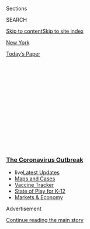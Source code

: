 <div id="app">

<div>

<div>

<div>

<div class="NYTAppHideMasthead css-1q2w90k e1suatyy0">

<div class="section css-ui9rw0 e1suatyy2">

<div class="css-eph4ug er09x8g0">

<div class="css-6n7j50">

</div>

<span class="css-1dv1kvn">Sections</span>

<div class="css-10488qs">

<span class="css-1dv1kvn">SEARCH</span>

</div>

[Skip to content](#site-content)[Skip to site index](#site-index)

</div>

<div id="masthead-section-label" class="css-1wr3we4 eaxe0e00">

[New
York](https://www.nytimes3xbfgragh.onion/section/nyregion)

</div>

<div class="css-10698na e1huz5gh0">

</div>

</div>

<div id="masthead-bar-one" class="section hasLinks css-15hmgas e1csuq9d3">

<div class="css-uqyvli e1csuq9d0">

</div>

<div class="css-1uqjmks e1csuq9d1">

</div>

<div class="css-9e9ivx">

[](https://myaccount.nytimes3xbfgragh.onion/auth/login?response_type=cookie&client_id=vi)

</div>

<div class="css-1bvtpon e1csuq9d2">

[Today’s
Paper](https://www.nytimes3xbfgragh.onion/section/todayspaper)

</div>

</div>

</div>

</div>

<div data-aria-hidden="false">

<div id="site-content" data-role="main">

<div>

<div class="css-1aor85t" style="opacity:0.000000001;z-index:-1;visibility:hidden">

<div class="css-1hqnpie">

<div class="css-epjblv">

<span class="css-17xtcya">[New
York](/section/nyregion)</span><span class="css-x15j1o">|</span><span class="css-fwqvlz">Rush
for Jobless Benefits Crashes New York State
Website</span>

</div>

<div class="css-k008qs">

<div class="css-1iwv8en">

<span class="css-18z7m18"></span>

<div>

</div>

</div>

<span class="css-1n6z4y">https://nyti.ms/2WsBUTF</span>

<div class="css-1705lsu">

<div class="css-4xjgmj">

<div class="css-4skfbu" data-role="toolbar" data-aria-label="Social Media Share buttons, Save button, and Comments Panel with current comment count" data-testid="share-tools">

  - 
  - 
  - 
  - 
    
    <div class="css-6n7j50">
    
    </div>

  - 
  - 

</div>

</div>

</div>

</div>

</div>

</div>

<div class="css-13pd83m">

<div class="css-l9svim">

### [<span class="css-pa1jbp"><span class="css-1rxm0ex">The Coronavirus</span><span class="css-1rxm0ex"> Outbreak</span></span>](https://www.nytimes3xbfgragh.onion/news-event/coronavirus?name=styln-coronavirus-national&region=TOP_BANNER&variant=undefined&block=storyline_menu_recirc&action=click&pgtype=Article&impression_id=f92745f0-e108-11ea-a142-938fb0053c10)

  - <span class="css-ousu42"><span class="css-12clwdu">live</span>[Latest
    Updates](https://www.nytimes3xbfgragh.onion/2020/08/17/world/coronavirus-covid.html?name=styln-coronavirus-national&region=TOP_BANNER&variant=undefined&block=storyline_menu_recirc&action=click&pgtype=Article&impression_id=f92745f1-e108-11ea-a142-938fb0053c10)</span>
  - <span class="css-ousu42">[Maps and
    Cases](https://www.nytimes3xbfgragh.onion/interactive/2020/us/coronavirus-us-cases.html?name=styln-coronavirus-national&region=TOP_BANNER&variant=undefined&block=storyline_menu_recirc&action=click&pgtype=Article&impression_id=f9276d00-e108-11ea-a142-938fb0053c10)</span>
  - <span class="css-ousu42">[Vaccine
    Tracker](https://www.nytimes3xbfgragh.onion/interactive/2020/science/coronavirus-vaccine-tracker.html?name=styln-coronavirus-national&region=TOP_BANNER&variant=undefined&block=storyline_menu_recirc&action=click&pgtype=Article&impression_id=f9276d01-e108-11ea-a142-938fb0053c10)</span>
  - <span class="css-ousu42">[State of Play for
    K-12](https://www.nytimes3xbfgragh.onion/2020/08/17/us/k-12-schools-reopening.html?name=styln-coronavirus-national&region=TOP_BANNER&variant=undefined&block=storyline_menu_recirc&action=click&pgtype=Article&impression_id=f9276d02-e108-11ea-a142-938fb0053c10)</span>
  - <span class="css-ousu42">[Markets &
    Economy](https://www.nytimes3xbfgragh.onion/live/2020/08/17/business/stock-market-today-coronavirus?name=styln-coronavirus-national&region=TOP_BANNER&variant=undefined&block=storyline_menu_recirc&action=click&pgtype=Article&impression_id=f9276d03-e108-11ea-a142-938fb0053c10)</span>

</div>

</div>

<div id="top-wrapper" class="css-1sy8kpn">

<div id="top-slug" class="css-l9onyx">

Advertisement

</div>

[Continue reading the main
story](#after-top)

<div class="ad top-wrapper" style="text-align:center;height:100%;display:block;min-height:250px">

<div id="top" class="place-ad" data-position="top" data-size-key="top">

</div>

</div>

<div id="after-top">

</div>

</div>

<div>

<div id="sponsor-wrapper" class="css-1hyfx7x">

<div id="sponsor-slug" class="css-19vbshk">

Supported by

</div>

[Continue reading the main
story](#after-sponsor)

<div id="sponsor" class="ad sponsor-wrapper" style="text-align:center;height:100%;display:block">

</div>

<div id="after-sponsor">

</div>

</div>

<div class="css-186x18t">

</div>

<div class="css-1vkm6nb ehdk2mb0">

# Rush for Jobless Benefits Crashes New York State Website

</div>

Mayor Bill de Blasio said that New York City was taking steps to add
hospital beds as the coronavirus outbreak continued to spread.

<div class="css-18e8msd">

<div class="css-vp77d3 epjyd6m0">

<div class="css-1baulvz">

</div>

</div>

  - 
    
    <div class="css-ld3wwf e16638kd2">
    
    Published March 16, 2020Updated March 17,
    2020
    
    </div>

  - 
    
    <div class="css-4xjgmj">
    
    <div class="css-pvvomx" data-role="toolbar" data-aria-label="Social Media Share buttons, Save button, and Comments Panel with current comment count" data-testid="share-tools">
    
      - 
      - 
      - 
      - 
        
        <div class="css-6n7j50">
        
        </div>
    
      - 
      - 
    
    </div>
    
    </div>

</div>

</div>

<div class="section meteredContent css-1r7ky0e" name="articleBody" itemprop="articleBody">

<div class="css-1fanzo5 StoryBodyCompanionColumn">

<div class="css-53u6y8">

*\[This briefing has ended. For the latest updates on the coronavirus
outbreak in the New York area,* [*read Tuesday’s live
coverage*](https://www.nytimes3xbfgragh.onion/2020/03/17/nyregion/coronavirus-new-york-update.html)*.\]*

</div>

</div>

<div class="css-19qgada">

### Here’s what you need to know:

  - [New York, New Jersey and Connecticut ban gatherings of 50 or
    more.](#link-13ae310a)
  - [Unemployment claims are ‘comparable to post 9/11,’ state
    says.](#link-1c0b3898)
  - [New York City is adding 8,200 hospital beds.](#link-6934947d)
  - [Cases continue to climb across the region.](#link-1faf6e73)
  - [New York City schools are closed. Online lessons start next
    week.](#link-749c668e)

</div>

<div class="css-79elbk" data-testid="photoviewer-wrapper">

<div class="css-z3e15g" data-testid="photoviewer-wrapper-hidden">

</div>

<div class="css-1a48zt4 ehw59r15" data-testid="photoviewer-children">

![<span class="css-16f3y1r e13ogyst0" data-aria-hidden="true">Times
Square in Manhattan on
Monday.</span><span class="css-cnj6d5 e1z0qqy90" itemprop="copyrightHolder"><span class="css-1ly73wi e1tej78p0">Credit...</span><span>John
Taggart for The New York
Times</span></span>](https://static01.graylady3jvrrxbe.onion/images/2020/03/16/nyregion/16nyvirus-briefingNEW15/16nyvirus-briefingNEW15-articleLarge.jpg?quality=75&auto=webp&disable=upscale)

</div>

</div>

<div class="css-1fanzo5 StoryBodyCompanionColumn">

<div class="css-53u6y8">

## New York, New Jersey and Connecticut ban gatherings of 50 or more.

The governors of New York, New Jersey and Connecticut announced broad
restrictions on public life on Monday, with gatherings of more than 50
people banned in all three states and many nonessential businesses
ordered closed.

</div>

</div>

<div class="css-1fanzo5 StoryBodyCompanionColumn">

<div class="css-53u6y8">

All schools in New York State were also closed for at least two weeks,
Gov. Andrew M. Cuomo announced. The move came after [New York City’s
public school
system](https://www.nytimes3xbfgragh.onion/2020/03/16/nyregion/nyc-schools-closed-coronavirus.html),
the nation’s largest, shut down for at least five weeks.

</div>

</div>

<div>

</div>

<div class="css-1fanzo5 StoryBodyCompanionColumn">

<div class="css-53u6y8">

Casinos, gyms and movie theaters in the three states must close by 8
p.m. Monday, Mr. Cuomo of New York said on a joint call with Govs.
Philip D. Murphy of New Jersey and Ned Lamont of Connecticut.

Bars and restaurants will be limited to takeout and delivery, Mr. Cuomo
said. Groceries, gas stations, pharmacies and some other businesses can
stay open. Mr. Cuomo said he was also encouraging other businesses to
close at 8 p.m.

</div>

</div>

<div>

</div>

<div>

</div>

<div class="css-1fanzo5 StoryBodyCompanionColumn">

<div class="css-53u6y8">

Some of the region’s most famous landmarks, including the Statue of
Liberty, Ellis Island and the Empire State Building, also shut down.

Mr. Lamont said on Monday night that the Danbury Hospital near the New
York border was at capacity and that 200 nurses there could not report
to work because they might have had contact with patients infected with
the coronavirus.

The governor said there were not enough tests to determine whether the
nurses had the virus.

“If I could test those nurses, I could potentially get them back into
the game,” he said on MSNBC.

Earlier on Monday, Mr. Murphy had asked New Jersey residents to stay at
home from 8 p.m. until 5 a.m. every day for now, a day after suggesting
that he was considering a mandatory curfew.

“We are strongly asking, pleading with folks, to stay home,” Mr. Murphy
said on Monday night. Asked how long the recommendation would be in
effect, he said: “It certainly is at least weeks, and it may be many
months.”

<div id="NYT_MAIN_CONTENT_1_REGION" class="css-9tf9ac">

<div>

<div id="styln-covid-updates-world" class="section interactive-content interactive-size-medium css-1ftcdic">

<div class="css-17ih8de interactive-body">

<div id="styln-briefing-block" data-asset-id="QXJ0aWNsZTpueXQ6Ly9hcnRpY2xlLzkyNTU1OWZmLTM1NDUtNTI1Ni1hZjQ2LTI5OTRlZjM4MWYxOA==">

<div class="briefing-block-header-section">

# [Latest Updates: The Coronavirus Outbreak](https://www.nytimes3xbfgragh.onion/2020/08/17/world/coronavirus-covid.html?action=click&pgtype=Article&state=default&region=MAIN_CONTENT_1&context=storylines_live_updates)

<div class="briefing-block-ts">

Updated 2020-08-18T03:48:43.730Z

</div>

</div>

  - [U.S. college campuses grapple with coronavirus fears, outbreaks and
    protests.](https://www.nytimes3xbfgragh.onion/2020/08/17/world/coronavirus-covid.html?action=click&pgtype=Article&state=default&region=MAIN_CONTENT_1&context=storylines_live_updates#link-6fdbc8ef)
  - [For primary and secondary school students and staff, it’s been a
    difficult back-to-school
    season.](https://www.nytimes3xbfgragh.onion/2020/08/17/world/coronavirus-covid.html?action=click&pgtype=Article&state=default&region=MAIN_CONTENT_1&context=storylines_live_updates#link-7e47207)
  - [At the Democratic National Convention, Cuomo and others assail
    Trump’s handling of the
    virus.](https://www.nytimes3xbfgragh.onion/2020/08/17/world/coronavirus-covid.html?action=click&pgtype=Article&state=default&region=MAIN_CONTENT_1&context=storylines_live_updates#link-44c3fee2)

<div class="briefing-block-footer">

<div class="briefing-block-footer-meta">

[See more
updates](https://www.nytimes3xbfgragh.onion/2020/08/17/world/coronavirus-covid.html?action=click&pgtype=Article&state=default&region=MAIN_CONTENT_1&context=storylines_live_updates)

</div>

<div class="briefing-block-briefinglinks">

<span>More live coverage:</span>
[Markets](https://www.nytimes3xbfgragh.onion/live/2020/08/17/business/stock-market-today-coronavirus?action=click&pgtype=Article&state=default&region=MAIN_CONTENT_1&context=storylines_live_updates)

</div>

</div>

</div>

</div>

</div>

</div>

</div>

Like Gov. Cuomo, Mr. Murphy has activated the National Guard, whose
members may be asked to work at testing sites, prepare hospitals for
coronavirus patients, control traffic and deliver food to students who
can no longer obtain their meals at school.

</div>

</div>

<div class="css-1fanzo5 StoryBodyCompanionColumn">

<div class="css-53u6y8">

## Unemployment claims are ‘comparable to post 9/11,’ state says.

The sudden flood of laid-off workers seeking unemployment benefits
swamped New York’s Labor Department on Monday.

After Mr. Cuomo waived the usual seven-day waiting period to apply,
workers who had been let go over the weekend immediately tried to
replace some of their lost income.

Within hours, frustrated applicants were complaining on social media
about not being able to apply online. Some said that the state’s system
was crashing throughout the day.

Madeleine Witenberg tried to help her partner, Irene Leon, who had just
been laid off from her full-time job as a bartender and server at a
restaurant in Brooklyn’s Dumbo neighborhood. Using two different
computers, the women tried unsuccessfully three times to navigate the
state’s system, Ms. Leon said.

“It just cut me off as soon as I was making progress,” she said.

Late in the day, the department acknowledged the problem.

“Today we experienced a massive increase in the volume of unemployment
insurance claims which slowed down the server,” it said in a statement.
“It is currently being addressed.”

A department spokeswoman, Deanna Cohen, said the agency had received
8,758 calls by noon, more than triple what it got last Monday.

</div>

</div>

<div class="css-1fanzo5 StoryBodyCompanionColumn">

<div class="css-53u6y8">

“We are seeing a spike in volume that is comparable to post 9/11 but
make no mistake, anyone entitled to these benefits is going to receive
them in a timely manner,” Ms. Cohen
said.

## New York City is adding 8,200 hospital beds.

</div>

</div>

<div class="css-79elbk" data-testid="photoviewer-wrapper">

<div class="css-z3e15g" data-testid="photoviewer-wrapper-hidden">

</div>

<div class="css-1a48zt4 ehw59r15" data-testid="photoviewer-children">

<div class="css-1xdhyk6 erfvjey0">

<span class="css-1ly73wi e1tej78p0">Image</span>

<div class="css-zjzyr8">

<div data-testid="lazyimage-container" style="height:257.77777777777777px">

</div>

</div>

</div>

<span class="css-16f3y1r e13ogyst0" data-aria-hidden="true">Lenox Hill
Hospital on the Upper East
Side.</span><span class="css-cnj6d5 e1z0qqy90" itemprop="copyrightHolder"><span class="css-1ly73wi e1tej78p0">Credit...</span><span>Gabby
Jones for The New York Times</span></span>

</div>

</div>

<div class="css-1fanzo5 StoryBodyCompanionColumn">

<div class="css-53u6y8">

Mr. de Blasio announced on Monday that New York City was rushing to add
more hospital beds in the next few weeks.

By canceling elective surgeries and<span class="css-8l6xbc evw5hdy0">
</span>dismissing patients from hospitals more quickly, the city can
free up about 7,000 patient beds in existing hospitals, the mayor said.
Another 1,200 to 1,300 beds could be added by taking over unused space
in existing hospitals and converting a newly built nursing home in
Brooklyn that is not yet occupied.

The mayor appealed for federal assistance in helping to staff the new
beds. He said he would like to bring health care workers from other
states that have not been hit as hard by the pandemic and to use
military doctors and nurses.

“These are battlefield-level conditions,” he said.

With help from the Federal Emergency Management Agency, the city also
announced plans to open five drive-through testing sites. Details on
their locations were not released. (New Jersey officials said the state
would open drive-though test centers<span class="css-8l6xbc evw5hdy0">
</span>at Bergen County Community College and the PNC Bank Arts Center.)

<div id="NYT_MAIN_CONTENT_2_REGION" class="css-9tf9ac">

<div>

</div>

</div>

## Cases continue to climb across the region.

As of Monday, New York State had 950 confirmed coronavirus cases,
officials said, up from 729 on Sunday. Nine people have died from the
virus, including seven in New York City; 158 people have been
hospitalized. In a bright note, the City Council speaker, Corey Johnson,
said 16 people who had been hospitalized had been discharged.

</div>

</div>

<div class="css-1fanzo5 StoryBodyCompanionColumn">

<div class="css-53u6y8">

Cases in New Jersey nearly doubled in a day, to 178 on Monday, up from
98 on Sunday. Three people in the state died after testing positive for
the virus. Connecticut reported 41 confirmed cases on Monday, up from 26
on Sunday. No coronavirus death had been reported in the state.

The largest concentration of cases in New York State is in New York
City, where 463 people had tested positive. There were 220 confirmed
cases in Westchester County. On Long Island, there were 109 confirmed
cases in Nassau County and 63 in Suffolk
County.

## New York City schools are closed. Online lessons start next week.

</div>

</div>

<div class="css-79elbk" data-testid="photoviewer-wrapper">

<div class="css-z3e15g" data-testid="photoviewer-wrapper-hidden">

</div>

<div class="css-1a48zt4 ehw59r15" data-testid="photoviewer-children">

<div class="css-1xdhyk6 erfvjey0">

<span class="css-1ly73wi e1tej78p0">Image</span>

<div class="css-zjzyr8">

<div data-testid="lazyimage-container" style="height:257.77777777777777px">

</div>

</div>

</div>

<span class="css-16f3y1r e13ogyst0" data-aria-hidden="true">Charles
Deberry, principal at P.S. 76 A. Phillip Randolph School in Harlem,
surveyed the empty courtyard area on Monday after the decision to close
New York City’s public school
system.</span><span class="css-cnj6d5 e1z0qqy90" itemprop="copyrightHolder"><span class="css-1ly73wi e1tej78p0">Credit...</span><span>Brittainy
Newman/The New York Times</span></span>

</div>

</div>

<div class="css-1fanzo5 StoryBodyCompanionColumn">

<div class="css-53u6y8">

The decision to close New York City’s 1.1-million-student public school
system came after days of mounting pressure on Mr. de Blasio. He had
[vowed to keep schools open as long as possible because so many working
families depend on
them](https://www.nytimes3xbfgragh.onion/2020/03/16/nyregion/nyc-schools-closed-coronavirus.html)
not just for education but for child care and meals.

</div>

</div>

<div>

</div>

<div class="css-1fanzo5 StoryBodyCompanionColumn">

<div class="css-53u6y8">

The city plans to restart classes on Monday, March 23, with instruction
offered online only. Students who do not have computers at home will be
lent laptops, the mayor said, and the city will help students get
internet access.

“These children need you,” Mr. de Blasio said in an appeal to the city’s
teachers.

The mayor said he hoped to reopen the full school system April 20 but he
cautioned that schools might stay shut through the end of the academic
year.

</div>

</div>

<div class="css-1fanzo5 StoryBodyCompanionColumn">

<div class="css-53u6y8">

In New Jersey, where most schools were already closed, Mr. Murphy said a
statewide shutdown was “imminent.”

In Connecticut, [Mr. Lamont said on
Sunday](https://twitter.com/govnedlamont/status/1239315132435619843?s=21)
that all public schools in the state would shut down on Tuesday and stay
closed until at least March 31.

</div>

</div>

<div>

</div>

<div class="css-1fanzo5 StoryBodyCompanionColumn">

<div class="css-53u6y8">

## New York is preparing for online classes. Tell us how it’s going.

The New York Times is looking for New York City teachers to tell us
about the switch to remote learning. We want to hear about lesson plans,
what you’re learning from colleagues during training and how you’re
planning to check on students that need the most
support.

<div id="NYT_MAIN_CONTENT_3_REGION" class="css-9tf9ac">

<div>

<div id="styln-prism-freeform-1594220623585" class="section interactive-content interactive-size-medium css-1ftcdic">

<div class="css-17ih8de interactive-body">

<div id="prism-freeform-block-18477" class="css-19mumt8" data-role="complementary" data-storyline="The Coronavirus Outbreak" data-truncated="true" tabindex="0">

<div class="css-a8d9oz">

<div class="css-eb027h">

[](https://www.nytimes3xbfgragh.onion/news-event/coronavirus?action=click&pgtype=Article&state=default&region=MAIN_CONTENT_3&context=storylines_faq)

### The Coronavirus Outbreak ›

#### Frequently Asked Questions

Updated August 17, 2020

  - #### Why does standing six feet away from others help?
    
      - The coronavirus spreads primarily through droplets from your
        mouth and nose, especially when you cough or sneeze. The C.D.C.,
        one of the organizations using that measure, [bases its
        recommendation of six
        feet](https://www.nytimes3xbfgragh.onion/2020/04/14/health/coronavirus-six-feet.html?action=click&pgtype=Article&state=default&region=MAIN_CONTENT_3&context=storylines_faq)
        on the idea that most large droplets that people expel when they
        cough or sneeze will fall to the ground within six feet. But six
        feet has never been a magic number that guarantees complete
        protection. Sneezes, for instance, can launch droplets a lot
        farther than six feet, [according to a recent
        study](https://jamanetwork.com/journals/jama/fullarticle/2763852).
        It's a rule of thumb: You should be safest standing six feet
        apart outside, especially when it's windy. But keep a mask on at
        all times, even when you think you’re far enough apart.

  - #### I have antibodies. Am I now immune?
    
      - As of right now,[that seems likely, for at least several
        months.](https://www.nytimes3xbfgragh.onion/2020/07/22/health/covid-antibodies-herd-immunity.html?action=click&pgtype=Article&state=default&region=MAIN_CONTENT_3&context=storylines_faq)
        There have been frightening accounts of people suffering what
        seems to be a second bout of Covid-19. But experts say these
        patients may have a drawn-out course of infection, with the
        virus taking a slow toll weeks to months after initial exposure.
        People infected with the coronavirus typically
        [produce](https://www.nature.com/articles/s41586-020-2456-9)
        immune molecules called antibodies, which are [protective
        proteins made in response to an
        infection](https://www.nytimes3xbfgragh.onion/2020/05/07/health/coronavirus-antibody-prevalence.html?action=click&pgtype=Article&state=default&region=MAIN_CONTENT_3&context=storylines_faq)[.
        These antibodies
        may](https://www.nytimes3xbfgragh.onion/2020/05/07/health/coronavirus-antibody-prevalence.html?action=click&pgtype=Article&state=default&region=MAIN_CONTENT_3&context=storylines_faq)
        last in the body [only two to three
        months](https://www.nature.com/articles/s41591-020-0965-6),
        which may seem worrisome, but that’s perfectly normal after an
        acute infection subsides, said Dr. Michael Mina, an immunologist
        at Harvard University. It may be possible to get the coronavirus
        again, but it’s highly unlikely that it would be possible in a
        short window of time from initial infection or make people
        sicker the second time.

  - #### I’m a small-business owner. Can I get relief?
    
      - The [stimulus bills enacted in
        March](https://www.nytimes3xbfgragh.onion/article/small-business-loans-stimulus-grants-freelancers-coronavirus.html?action=click&pgtype=Article&state=default&region=MAIN_CONTENT_3&context=storylines_faq)
        offer help for the millions of American small businesses. Those
        eligible for aid are businesses and nonprofit organizations with
        fewer than 500 workers, including sole proprietorships,
        independent contractors and freelancers. Some larger companies
        in some industries are also eligible. The help being offered,
        which is being managed by the Small Business Administration,
        includes the Paycheck Protection Program and the Economic Injury
        Disaster Loan program. But lots of folks have [not yet seen
        payouts.](https://www.nytimes3xbfgragh.onion/interactive/2020/05/07/business/small-business-loans-coronavirus.html?action=click&pgtype=Article&state=default&region=MAIN_CONTENT_3&context=storylines_faq)
        Even those who have received help are confused: The rules are
        draconian, and some are stuck sitting on [money they don’t know
        how to
        use.](https://www.nytimes3xbfgragh.onion/2020/05/02/business/economy/loans-coronavirus-small-business.html?action=click&pgtype=Article&state=default&region=MAIN_CONTENT_3&context=storylines_faq)
        Many small-business owners are getting less than they expected
        or [not hearing anything at
        all.](https://www.nytimes3xbfgragh.onion/2020/06/10/business/Small-business-loans-ppp.html?action=click&pgtype=Article&state=default&region=MAIN_CONTENT_3&context=storylines_faq)

  - #### What are my rights if I am worried about going back to work?
    
      - Employers have to provide [a safe
        workplace](https://www.osha.gov/SLTC/covid-19/standards.html)
        with policies that protect everyone equally. [And if one of your
        co-workers tests positive for the coronavirus, the
        C.D.C.](https://www.nytimes3xbfgragh.onion/article/coronavirus-money-unemployment.html?action=click&pgtype=Article&state=default&region=MAIN_CONTENT_3&context=storylines_faq)
        has said that [employers should tell their
        employees](https://www.cdc.gov/coronavirus/2019-ncov/community/guidance-business-response.html)
        -- without giving you the sick employee’s name -- that they may
        have been exposed to the virus.

  - #### What is school going to look like in September?
    
      - It is unlikely that many schools will return to a normal
        schedule this fall, requiring the grind of [online
        learning](https://www.nytimes3xbfgragh.onion/2020/06/05/us/coronavirus-education-lost-learning.html?action=click&pgtype=Article&state=default&region=MAIN_CONTENT_3&context=storylines_faq),
        [makeshift child
        care](https://www.nytimes3xbfgragh.onion/2020/05/29/us/coronavirus-child-care-centers.html?action=click&pgtype=Article&state=default&region=MAIN_CONTENT_3&context=storylines_faq)
        and [stunted
        workdays](https://www.nytimes3xbfgragh.onion/2020/06/03/business/economy/coronavirus-working-women.html?action=click&pgtype=Article&state=default&region=MAIN_CONTENT_3&context=storylines_faq)
        to continue. California’s two largest public school districts —
        Los Angeles and San Diego — said on July 13, that [instruction
        will be remote-only in the
        fall](https://www.nytimes3xbfgragh.onion/2020/07/13/us/lausd-san-diego-school-reopening.html?action=click&pgtype=Article&state=default&region=MAIN_CONTENT_3&context=storylines_faq),
        citing concerns that surging coronavirus infections in their
        areas pose too dire a risk for students and teachers. Together,
        the two districts enroll some 825,000 students. They are the
        largest in the country so far to abandon plans for even a
        partial physical return to classrooms when they reopen in
        August. For other districts, the solution won’t be an
        all-or-nothing approach. [Many
        systems](https://bioethics.jhu.edu/research-and-outreach/projects/eschool-initiative/school-policy-tracker/),
        including the nation’s largest, New York City, are devising
        [hybrid
        plans](https://www.nytimes3xbfgragh.onion/2020/06/26/us/coronavirus-schools-reopen-fall.html?action=click&pgtype=Article&state=default&region=MAIN_CONTENT_3&context=storylines_faq)
        that involve spending some days in classrooms and other days
        online. There’s no national policy on this yet, so check with
        your municipal school system regularly to see what is happening
        in your
community.

<div id="styln-survey-component-18477" class="styln-survey-component" data-surveyname="faq" data-surveystoryline="coronavirus">

</div>

</div>

<div class="css-6mllg9">

</div>

<div class="css-pmm6ed">

<span class="css-5gimkt"></span>

</div>

</div>

</div>

</div>

</div>

</div>

</div>

If you can, send us a screenshot of your lesson, or a photo of your home
classroom setup. Your name and comments may be published, but your
contact information will not. A reporter or editor may follow up with
you.

</div>

</div>

<div id="nyvirus-remote-learning" class="section interactive-content interactive-size-scoop css-174j8de" data-id="100000007037056">

<div class="css-17ih8de interactive-body" data-sourceid="100000007037056">

<div id="formpreview" data-host="www.nytimes3xbfgragh.onion" data-formdata="{&quot;name&quot;:&quot;nyvirus-remote-learning&quot;,&quot;headline&quot;:&quot;Tell us how you’re dealing with remote classes.&quot;,&quot;addendum&quot;:null,&quot;autoreplyBlastId&quot;:null,&quot;slug&quot;:&quot;nyvirus-remote-learning&quot;,&quot;fields&quot;:[{&quot;textArea&quot;:&quot;&quot;,&quot;rows&quot;:10,&quot;lengthUnit&quot;:&quot;&quot;,&quot;isRequired&quot;:true,&quot;readOnly&quot;:false,&quot;helperText&quot;:&quot;&quot;,&quot;deletable&quot;:true,&quot;fieldType&quot;:&quot;TextAreaField&quot;,&quot;_id&quot;:&quot;5e6fb7d1213b3b0017e66a7b&quot;,&quot;primaryText&quot;:&quot;Tell us about your remote teaching setup.&quot;,&quot;secondaryText&quot;:&quot;&quot;,&quot;attributeSlug&quot;:&quot;f5e6fb7d1213b3b0017e66a7b_text&quot;,&quot;id&quot;:&quot;5e6fb7d1213b3b0017e66a7b&quot;,&quot;isNew&quot;:false},{&quot;isRequired&quot;:true,&quot;readOnly&quot;:false,&quot;helperText&quot;:&quot;Name field is required for all forms because of data governance regulations.&quot;,&quot;deletable&quot;:false,&quot;fieldType&quot;:&quot;IdentityTextField&quot;,&quot;_id&quot;:&quot;5e6fb7d1213b3b0017e66a7c&quot;,&quot;primaryText&quot;:&quot;What is your name?&quot;,&quot;secondaryText&quot;:&quot;Full name preferred&quot;,&quot;attributeSlug&quot;:&quot;f5e6fb7d1213b3b0017e66a7c_identity&quot;,&quot;id&quot;:&quot;5e6fb7d1213b3b0017e66a7c&quot;,&quot;isNew&quot;:false},{&quot;isRequired&quot;:true,&quot;readOnly&quot;:false,&quot;helperText&quot;:&quot;Email field is required for all forms because of data governance regulations.&quot;,&quot;deletable&quot;:false,&quot;fieldType&quot;:&quot;EmailField&quot;,&quot;_id&quot;:&quot;5e6fb7d1213b3b0017e66a7d&quot;,&quot;primaryText&quot;:&quot;What is your email?&quot;,&quot;attributeSlug&quot;:&quot;email_identity&quot;,&quot;id&quot;:&quot;5e6fb7d1213b3b0017e66a7d&quot;,&quot;isNew&quot;:false},{&quot;isRequired&quot;:true,&quot;readOnly&quot;:false,&quot;helperText&quot;:&quot;&quot;,&quot;deletable&quot;:true,&quot;fieldType&quot;:&quot;LocationField&quot;,&quot;_id&quot;:&quot;5e6fb7d1213b3b0017e66a7e&quot;,&quot;primaryText&quot;:&quot;Where do you live?&quot;,&quot;attributeSlug&quot;:&quot;f5e6fb7d1213b3b0017e66a7e_obj&quot;,&quot;id&quot;:&quot;5e6fb7d1213b3b0017e66a7e&quot;,&quot;isNew&quot;:false},{&quot;allowedTypes&quot;:[&quot;photos&quot;,&quot;videos&quot;],&quot;maxUploads&quot;:3,&quot;isRequired&quot;:false,&quot;readOnly&quot;:false,&quot;helperText&quot;:&quot;&quot;,&quot;deletable&quot;:true,&quot;fieldType&quot;:&quot;MediaUploadField&quot;,&quot;_id&quot;:&quot;5e6fb832213b3b0017e66a80&quot;,&quot;primaryText&quot;:&quot;Send us a screenshot of your virtual class or lesson.&quot;,&quot;secondaryText&quot;:&quot;&quot;,&quot;attributeSlug&quot;:&quot;f5e6fb832213b3b0017e66a80_media&quot;,&quot;id&quot;:&quot;5e6fb832213b3b0017e66a80&quot;,&quot;isNew&quot;:false}],&quot;fieldOrder&quot;:[&quot;5e6fb7d1213b3b0017e66a7b&quot;,&quot;5e6fb832213b3b0017e66a80&quot;,&quot;5e6fb7d1213b3b0017e66a7c&quot;,&quot;5e6fb7d1213b3b0017e66a7d&quot;,&quot;5e6fb7d1213b3b0017e66a7e&quot;],&quot;isOpen&quot;:true,&quot;sourcepoolOptin&quot;:false,&quot;closedMessage&quot;:&quot;Sorry, but this form is no longer accepting submissions.&quot;,&quot;thanksMessage&quot;:&quot;Thank you for your submission.&quot;,&quot;suppressHed&quot;:[],&quot;newsletterSignupEnabled&quot;:false,&quot;newsletterSignupHeading&quot;:null,&quot;newsletterSignupSummary&quot;:null,&quot;newsletterSignupProductCode&quot;:null,&quot;newsletterSignupConfirmation&quot;:null}">

</div>

</div>

</div>

<div class="css-1fanzo5 StoryBodyCompanionColumn">

<div class="css-53u6y8">

## 

## Fallout is immediate from school and restaurant closings.

</div>

</div>

<div class="css-79elbk" data-testid="photoviewer-wrapper">

<div class="css-z3e15g" data-testid="photoviewer-wrapper-hidden">

</div>

<div class="css-1a48zt4 ehw59r15" data-testid="photoviewer-children">

<div class="css-1xdhyk6 erfvjey0">

<span class="css-1ly73wi e1tej78p0">Image</span>

<div class="css-zjzyr8">

<div data-testid="lazyimage-container" style="height:257.77777777777777px">

</div>

</div>

</div>

<span class="css-16f3y1r e13ogyst0" data-aria-hidden="true">Maria
Cardenas, center, paid for groceries while her daughter, Ingrid Lozano,
10, waited at La Boina Roja Meat in Jackson Heights, Queens, on
Monday. </span><span class="css-cnj6d5 e1z0qqy90" itemprop="copyrightHolder"><span class="css-1ly73wi e1tej78p0">Credit...</span><span>Desiree
Rios for The New York Times</span></span>

</div>

</div>

<div class="css-1fanzo5 StoryBodyCompanionColumn">

<div class="css-53u6y8">

Sandra Martinez and her daughter, Nicole, wore face masks on Monday and
headed to a grocery store in Jackson Heights, Queens, to pick up canned
food and toilet paper.

</div>

</div>

<div class="css-1fanzo5 StoryBodyCompanionColumn">

<div class="css-53u6y8">

Nicole, 11, would normally be at her middle school while her mother
worked as a waitress at a Colombian restaurant. But [the closing of New
York City’s public school
system](https://www.nytimes3xbfgragh.onion/2020/03/15/nyregion/nyc-schools-closed.html)
had forced them to overhaul their routine.

“I’m worried about the bills, the car, the rent,” said Ms. Martinez, 42,
who will be out of work and unpaid for an indefinite period as
[restaurants and bars shift to delivery
only](https://www.nytimes3xbfgragh.onion/2020/03/15/nyregion/coronavirus-nyc-shutdown.html).

Families across New York City were scrambling for resources and child
care as the threat of the coronavirus prompted a school shutdown
[that](https://www.nytimes3xbfgragh.onion/2020/03/16/nyregion/nyc-schools-closed-coronavirus.html)put
a heavy strain on parents. (About 14,000 New York City students picked
up free meals at their schools on Monday, schools chancellor Richard A.
Carranza said, a tiny fraction of the roughly 750,000 children who
qualify for free or reduced price meals. Mr. Carranza said he expected
that number to grow.)

The challenge facing Ms. Martinez showed not just the impact of the
schools being closed, but also the affect of [the virus’s spread on New
York City’s restaurant
industry.](https://www.nytimes3xbfgragh.onion/2020/03/16/nyregion/nyc-closing-bars-restaurants-coronavirus.html)

“We’re completely lost,” said Odalys Rivera, pouring coffee at a new
taqueria, Cena, that opened in Brooklyn’s Windsor Terrace last year, the
dream of her brother and her cousin, the owners.

The shutdown promised to hurt everyone from owners and celebrity chefs
to waiters, waitresses, bar-backs and busboys.

</div>

</div>

<div class="css-1fanzo5 StoryBodyCompanionColumn">

<div class="css-53u6y8">

“We have never experienced something like this,” said Daniel Boulud, the
chef and restaurateur who owns
[Daniel](https://www.nytimes3xbfgragh.onion/2013/07/24/dining/reviews/restaurant-review-daniel-on-the-upper-east-side.html).

</div>

</div>

<div>

</div>

<div class="css-1fanzo5 StoryBodyCompanionColumn">

<div class="css-53u6y8">

## The outbreak could lead to widespread job losses and business failures.

</div>

</div>

<div class="css-79elbk" data-testid="photoviewer-wrapper">

<div class="css-z3e15g" data-testid="photoviewer-wrapper-hidden">

</div>

<div class="css-1a48zt4 ehw59r15" data-testid="photoviewer-children">

<div class="css-1xdhyk6 erfvjey0">

<span class="css-1ly73wi e1tej78p0">Image</span>

<div class="css-zjzyr8">

<div data-testid="lazyimage-container" style="height:257.77777777777777px">

</div>

</div>

</div>

<span class="css-16f3y1r e13ogyst0" data-aria-hidden="true">The Barclays
Center subway station, normally Brooklyn’s busiest, was deserted Monday
morning.</span><span class="css-cnj6d5 e1z0qqy90" itemprop="copyrightHolder"><span class="css-1ly73wi e1tej78p0">Credit...</span><span>John
Taggart for The New York Times</span></span>

</div>

</div>

<div class="css-1fanzo5 StoryBodyCompanionColumn">

<div class="css-53u6y8">

New York City faces [the prospect of sweeping job losses and business
failures](https://www.nytimes3xbfgragh.onion/2020/03/16/nyregion/Coronavirus-nyc-economy-.html),
with theaters,<span class="css-8l6xbc evw5hdy0"> </span>bars,
restaurants and tourism all closing down or heavily restricted.

James Parrott, director of economic and fiscal policies at the Center
for New York City Affairs at the New School, said the city could lose up
to 500,000 tourism jobs, with lost wages amounting to $1 billion a
month.

Scott M. Stringer, the New York City comptroller, estimated that the
latest restrictions “could conservatively cost the city $3.2 billion in
lost tax revenues over the next six months.”

“We’re facing the possibility of a prolonged recession,” he
said.

</div>

</div>

<div>

</div>

<div>

</div>

<div class="css-1fanzo5 StoryBodyCompanionColumn">

<div class="css-53u6y8">

## Jail visits and court cases are postponed, and the city won’t enforce restrictions on e-bikes.

The mayor said on Monday that the Police Department would not enforce a
law barring the use of electric bikes during the coronavirus crisis. The
move would help those who use such bike to make food deliveries. He also
said his administration was considering suspending alternate-side
parking regulations.

In addition, New York’s courts postponed many criminal cases
indefinitely and will stop performing all but their most essential
functions. Eviction proceedings have also been suspended.

People charged with felonies who are out on bail will have their cases
adjourned “until further notice,” the state’s chief administrative
judge, Lawrence K. Marks, wrote.

Visits to city jails will be suspended starting on Wednesday. The city
said it would increase access to phones and postal service to help
detainees stay in contact, and officials said they might also establish
a “televisit” system.

One agency whose operations did not appear to have been affected by the
outbreak was the U.S. Immigration and Customs Enforcement, or ICE, whose
agents have continued to arrest immigrants around New York City over the
past 10 days.

The arrests have come in places with growing numbers of coronavirus
cases like New Rochelle and Suffolk County, alarming advocates and
lawyers who believe they could endanger vulnerable people who are
already in custody.

</div>

</div>

<div class="css-1fanzo5 StoryBodyCompanionColumn">

<div class="css-53u6y8">

ICE did not immediately respond to a request for comment.

The New York Immigrant Family Unity Project, which provides legal
representation to poor people facing deportation, said it had filed
requests seeking the release of more than two dozen older and medically
vulnerable clients.

</div>

</div>

<div>

</div>

<div class="css-1fanzo5 StoryBodyCompanionColumn">

<div class="css-53u6y8">

Jonah Engel Bromwich, Annie Correal. Michael Gold, Matthew Haag, Patrick
McGeehan, Jesse McKinley, Andy Newman, Edgar Sandoval, Eliza Shapiro,
Liam Stack, Tracey Tully and Benjamin Weiser contributed reporting.

</div>

</div>

</div>

<div>

</div>

<div>

</div>

<div>

</div>

<div>

<div id="bottom-wrapper" class="css-1ede5it">

<div id="bottom-slug" class="css-l9onyx">

Advertisement

</div>

[Continue reading the main
story](#after-bottom)

<div id="bottom" class="ad bottom-wrapper" style="text-align:center;height:100%;display:block;min-height:90px">

</div>

<div id="after-bottom">

</div>

</div>

</div>

</div>

</div>

## Site Index

<div>

</div>

## Site Information Navigation

  - [© <span>2020</span> <span>The New York Times
    Company</span>](https://help.nytimes3xbfgragh.onion/hc/en-us/articles/115014792127-Copyright-notice)

<!-- end list -->

  - [NYTCo](https://www.nytco.com/)
  - [Contact
    Us](https://help.nytimes3xbfgragh.onion/hc/en-us/articles/115015385887-Contact-Us)
  - [Work with us](https://www.nytco.com/careers/)
  - [Advertise](https://nytmediakit.com/)
  - [T Brand Studio](http://www.tbrandstudio.com/)
  - [Your Ad
    Choices](https://www.nytimes3xbfgragh.onion/privacy/cookie-policy#how-do-i-manage-trackers)
  - [Privacy](https://www.nytimes3xbfgragh.onion/privacy)
  - [Terms of
    Service](https://help.nytimes3xbfgragh.onion/hc/en-us/articles/115014893428-Terms-of-service)
  - [Terms of
    Sale](https://help.nytimes3xbfgragh.onion/hc/en-us/articles/115014893968-Terms-of-sale)
  - [Site
    Map](https://spiderbites.nytimes3xbfgragh.onion)
  - [Help](https://help.nytimes3xbfgragh.onion/hc/en-us)
  - [Subscriptions](https://www.nytimes3xbfgragh.onion/subscription?campaignId=37WXW)

</div>

</div>

</div>

</div>
